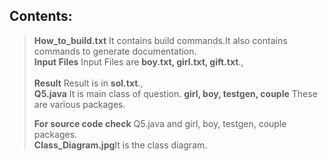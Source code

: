 ## Contents:
><b>How_to_build.txt</b> It contains build commands.It also contains commands to generate documentation. 
><br><b>Input Files</b> Input Files are <b>boy.txt, girl.txt, gift.txt</b>.,<br>
><br><b>Result</b> Result is in <b>sol.txt</b>.,<br>
><b>Q5.java</b> It is main class of question.
><b>girl, boy, testgen, couple</b> These are various packages.
>
><b>For source code check</b> Q5.java and girl, boy, testgen, couple packages.
><br><b>Class_Diagram.jpg</b>It is the class diagram.

